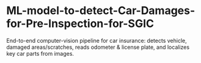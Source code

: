 # ML-model-to-detect-Car-Damages-for-Pre-Inspection-for-SGIC
End-to-end computer-vision pipeline for car insurance: detects vehicle, damaged areas/scratches, reads odometer &amp; license plate, and localizes key car parts from images.
